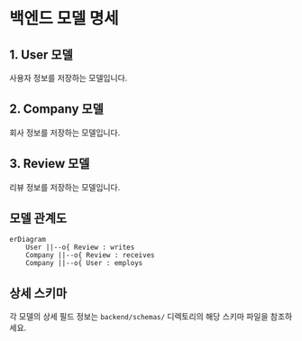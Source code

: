 # 백엔드 모델 명세

## 1. User 모델
사용자 정보를 저장하는 모델입니다.

## 2. Company 모델
회사 정보를 저장하는 모델입니다.

## 3. Review 모델
리뷰 정보를 저장하는 모델입니다.

## 모델 관계도
```mermaid
erDiagram
    User ||--o{ Review : writes
    Company ||--o{ Review : receives
    Company ||--o{ User : employs
```

## 상세 스키마
각 모델의 상세 필드 정보는 `backend/schemas/` 디렉토리의 해당 스키마 파일을 참조하세요. 